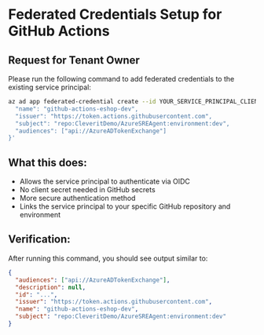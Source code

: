 # Federated Credentials Setup for GitHub Actions

## Request for Tenant Owner

Please run the following command to add federated credentials to the existing service principal:

```bash
az ad app federated-credential create --id YOUR_SERVICE_PRINCIPAL_CLIENT_ID --parameters '{
  "name": "github-actions-eshop-dev",
  "issuer": "https://token.actions.githubusercontent.com",
  "subject": "repo:CleveritDemo/AzureSREAgent:environment:dev",
  "audiences": ["api://AzureADTokenExchange"]
}'
```

## What this does:
- Allows the service principal to authenticate via OIDC
- No client secret needed in GitHub secrets
- More secure authentication method
- Links the service principal to your specific GitHub repository and environment

## Verification:
After running this command, you should see output similar to:
```json
{
  "audiences": ["api://AzureADTokenExchange"],
  "description": null,
  "id": "...",
  "issuer": "https://token.actions.githubusercontent.com",
  "name": "github-actions-eshop-dev",
  "subject": "repo:CleveritDemo/AzureSREAgent:environment:dev"
}
```
